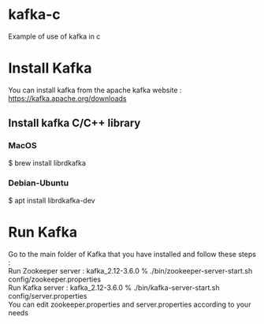 # kafka-c
Example of use of kafka in c

# Install Kafka
You can install kafka from the apache kafka website : https://kafka.apache.org/downloads 
## Install kafka C/C++ library 
### MacOS 
$ brew install librdkafka
### Debian-Ubuntu
$ apt install librdkafka-dev

# Run Kafka 
Go to the main folder of Kafka that you have installed and follow these steps : <br>
Run Zookeeper server : kafka_2.12-3.6.0 % ./bin/zookeeper-server-start.sh config/zookeeper.properties <br>
Run Kafka server : kafka_2.12-3.6.0 % ./bin/kafka-server-start.sh config/server.properties <br>
You can edit zookeeper.properties and server.properties according to your needs <br>

